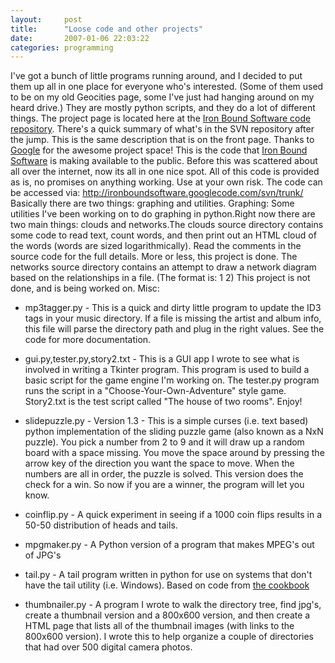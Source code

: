 ```yaml
---
layout:     post
title:      "Loose code and other projects"
date:       2007-01-06 22:03:22
categories: programming
---
```

I've got a bunch of little programs running around, and I decided to put them up all in one place for everyone who's interested. (Some of them used to be on my old Geocities page, some I've just had hanging around on my heard drive.) They are mostly python scripts, and they do a lot of different things. The project page is located here at the [Iron Bound Software code repository](http://code.google.com/p/ironboundsoftware/). There's a quick summary of what's in the SVN repository after the jump. This is the same description that is on the front page. Thanks to [Google](http://code.google.com/) for the awesome project space!  This is the code that [Iron Bound Software](http://ironboundsoftware.com) is making available to the public. Before this was scattered about all over the internet, now its all in one nice spot. All of this code is provided as is, no promises on anything working. Use at your own risk. The code can be accessed via: <http://ironboundsoftware.googlecode.com/svn/trunk/> Basically there are two things: graphing and utilities. Graphing: Some utilities I've been working on to do graphing in python.Right now there are two main things: clouds and networks.The clouds source directory contains some code to read text, count words, and then print out an HTML cloud of the words (words are sized logarithmically). Read the comments in the source code for the full details. More or less, this project is done. The networks source directory contains an attempt to draw a network diagram based on the relationships in a file. (The format is: 1 2) This project is not done, and is being worked on. Misc: 

    
  * mp3tagger.py - This is a quick and dirty little program to update the ID3 tags in your music directory. If a file is missing the artist and album info, this file will parse the directory path and plug in the right values. See the code for more documentation.
    
  * gui.py,tester.py,story2.txt - This is a GUI app I wrote to see what is involved in writing a Tkinter program. This program is used to build a basic script for the game engine I'm working on. The tester.py program runs the script in a "Choose-Your-Own-Adventure" style game. Story2.txt is the test script called "The house of two rooms". Enjoy!
    
  * slidepuzzle.py - Version 1.3 - This is a simple curses (i.e. text based) python implementation of the sliding puzzle game (also known as a NxN puzzle). You pick a number from 2 to 9 and it will draw up a random board with a space missing. You move the space around by pressing the arrow key of the direction you want the space to move. When the numbers are all in order, the puzzle is solved. This version does the check for a win. So now if you are a winner, the program will let you know.
    
  * coinflip.py - A quick experiment in seeing if a 1000 coin flips results in a 50-50 distribution of heads and tails.
    
  * mpgmaker.py - A Python version of a program that makes MPEG's out of JPG's
    
  * tail.py - A tail program written in python for use on systems that don't have the tail utility (i.e. Windows). Based on code from [the cookbook](http://aspn.activestate.com/ASPN/Cookbook/Python/Recipe/157035)
    
  * thumbnailer.py - A program I wrote to walk the directory tree, find jpg's, create a thumbnail version and a 800x600 version, and then create a HTML page that lists all of the thumbnail images (with links to the 800x600 version). I wrote this to help organize a couple of directories that had over 500 digital camera photos.



